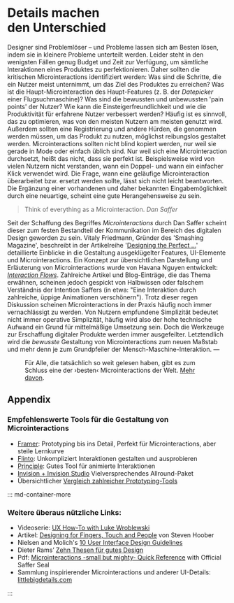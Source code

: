 # Details machen<br> den Unterschied 

Designer sind Problemlöser – und Probleme lassen sich am Besten lösen, indem sie in kleinere Probleme unterteilt werden. Leider steht in den wenigsten Fällen genug Budget und Zeit zur Verfügung, um sämtliche Interaktionen eines Produktes zu perfektionieren. Daher sollten die kritischen Microinteractions identifiziert werden: Was sind die Schritte, die ein Nutzer meist unternimmt, um das Ziel des Produktes zu erreichen? Was ist die Haupt-Microinteraction des Haupt-Features (z. B. der _Datepicker_ einer Flugsuchmaschine)? Was sind die bewussten und unbewussten 'pain points' der Nutzer? Wie kann die Einsteigerfreundlichkeit und wie die Produktivität für erfahrene Nutzer verbessert werden?
Häufig ist es sinnvoll, das zu optimieren, was von den meisten Nutzern am meisten genutzt wird. Außerdem sollten eine Registrierung und andere Hürden, die genommen werden müssen, um das Produkt zu nutzen, möglichst reibungslos gestaltet werden. 
Microinteractions sollten nicht blind kopiert werden, nur weil sie gerade in Mode oder einfach üblich sind. Nur weil sich eine Microinteraction durchsetzt, heißt das nicht, dass sie perfekt ist. Beispielsweise wird von vielen Nutzern nicht verstanden, wann ein Doppel- und wann ein einfacher Klick verwendet wird. 
Die Frage, wann eine geläufige Microinteraction überarbeitet bzw. ersetzt werden sollte, lässt sich nicht leicht beantworten. Die Ergänzung einer vorhandenen und daher bekannten Eingabemöglichkeit durch eine neuartige, scheint eine gute Herangehensweise zu sein.

> Think of everything as a Microinteraction.
> <cite>Dan Saffer</cite>

Seit der Schaffung des Begriffes _Microinteractions_ durch Dan Saffer scheint dieser zum festen Bestandteil der Kommunikation im Bereich des digitalen Design geworden zu sein. 
Vitaly Friedmann, Gründer des 'Smashing Magazine', beschreibt in der Artikelreihe '[Designing the Perfect ...](https://www.smashingmagazine.com/search/?q=Designing%20Perfect)' detaillierte Einblicke in die Gestaltung ausgeklügelter Features, UI-Elemente und Microinteractions.
Ein Konzept zur übersichtlichen Darstellung und Erläuterung von Microinteractions wurde von Havana Nguyen entwickelt: _[Interaction Flows](https://uxplanet.org/an-introduction-to-interaction-flows-a4f783402529)_. 
Zahlreiche Artikel und Blog-Einträge, die das Thema erwähnen, scheinen jedoch gespickt von Halbwissen oder falschem Verständnis der Intention Saffers (in etwa: "Eine Interaktion durch zahlreiche, üppige Animationen verschönern"). 
Trotz dieser regen Diskussion scheinen Microinteractions in der Praxis häufig noch immer vernachlässigt zu werden. Von Nutzern empfundene Simplizität bedeutet nicht immer operative Simplizität, häufig wird also der hohe technische Aufwand ein Grund für mittelmäßige Umsetzung sein. Doch die Werkzeuge zur Erschaffung digitaler Produkte werden immer ausgefeilter. Letztendlich wird die _bewusste_ Gestaltung von Microinteractions zum neuen Maßstab und mehr denn je zum Grundpfeiler der Mensch-Maschine-Interaktion. 
<span class="colored">&mdash;</span>

<!-- 
XXXX
Des Repertoire eines Gestalters für Benutzerschnittstellen sollte jedoch Grundlagen nicht nur einschließen, sondern auf diesen aufbauen.  -->



<div class="spacer4"></div>

<figure class="content-thin">
    <img data-src="/images/misc/volume-throw.gif">
    <figcaption>
    Für Alle, die tatsächlich so weit gelesen haben, gibt es zum Schluss eine der ›besten‹ Microinteractions der Welt. <a href="https://uxdesign.cc/the-worst-volume-control-ui-in-the-world-60713dc86950">Mehr davon</a>.
    </figcaption>
</figure>

<div class="spacer2"></div>

## Appendix

### Empfehlenswerte Tools für die Gestaltung von Microinteractions

- [Framer](https://framer.com/): Prototyping bis ins Detail, Perfekt für Microinteractions, aber steile Lernkurve
- [Flinto](https://www.flinto.com): Unkompliziert Interaktionen gestalten und ausprobieren
- [Principle](http://principleformac.com): Gutes Tool für animierte Interaktionen
- [Invision + Invision Studio](https://www.invisionapp.com/) Vielversprechendes Allround-Paket
- Übersichtlicher [Vergleich zahlreicher Prototyping-Tools](https://www.cooper.com/prototyping-tools)

::: md-container-more

### Weitere überaus nützliche Links:
- Videoserie: [UX How-To with Luke Wroblewski](https://www.youtube.com/playlist?list=PLg-UKERBljNy2Yem3RJkYL1V70dpzkysC)
- Artikel: [Designing for Fingers, Touch and People](https://www.uxmatters.com/mt/archives/2017/03/design-for-fingers-touch-and-people-part-1.php) von Steven Hoober
- Nielsen and Molich's [10 User Interface Design Guidelines](https://www.interaction-design.org/literature/article/user-interface-design-guidelines-10-rules-of-thumb)
- Dieter Rams’ [Zehn Thesen für gutes Design](https://www.vitsoe.com/de/ueber-vitsoe/gutes-design)
- Pdf: [Microinteractions -small but mighty- Quick Reference](http://microinteractions.com/downloads/Microinteractions_QuickRef.pdf) with Official Saffer Seal
- Sammlung inspirierender Microinteractions und anderer UI-Details: [littlebigdetails.com](http://littlebigdetails.com)

:::


<!-- Das Beispiel des Fahrkartenautomaten zeigt, dass es je Anwendungsfall sinnvoll sein kann, nur eine einzige Interaktion pro Screen bereitzustellen. In diesem Fall dient der gesamte Touchscreens als Interaktionsfläche für den [Auslöser](/trigger) auf Nutzerseite. -->
<!-- 
> You have more skin to skin contact with you smartphone than anything in your life
> Peter Smart https://youtu.be/m1zk4r6NWBc


- Von Nutzern empfundene Simplizität bedeutet nicht technische oder operative Simplizität.

 <figure class="content-thin">
  <img data-src="/images/XY/what-users-see.jpg">
  <figcaption>
    Mit dem 'blurry-eye-test' kann auf einfache Weise das Erscheinungsbild bei geringerer Aufmerksamkeit getestet werden.
    <sup><a href="https://youtu.be/Qpz5jpRnEho">Bildquelle</a></sup>
  </figcaption>
</figure>
 -->